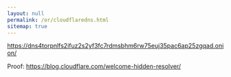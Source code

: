 ```yaml
---
layout: null
permalink: /or/cloudflaredns.html
sitemap: true
---
```


https://dns4torpnlfs2ifuz2s2yf3fc7rdmsbhm6rw75euj35pac6ap25zgqad.onion/

Proof: https://blog.cloudflare.com/welcome-hidden-resolver/

